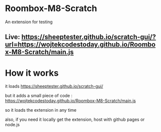 # Roombox-M8-Scratch
An extension for testing

## Live: https://sheeptester.github.io/scratch-gui/?url=https://wojtekcodestoday.github.io/Roombox-M8-Scratch/main.js

# How it works

it loads https://sheeptester.github.io/scratch-gui/

but it adds a small piece of code : https://wojtekcodestoday.github.io/Roombox-M8-Scratch/main.js

so it loads the extension in any time

also, if you need it locally get the extension, host with github pages or node.js

